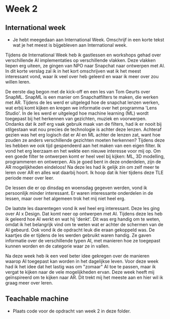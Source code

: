 # Week 2

## International week

- Je hebt meegedaan aan International Week. Omschrijf in een korte tekst wat je het meest is bijgebleven aan International week.

Tijdens de International Week heb ik gastlessen en workshops gehad over verschillende AI implementaties op verschillende vlakken. Deze vlakken liepen erg uiteen, ze gingen van NPO naar Snapchat naar ontwerpen met AI. In dit korte verslag zal ik in het kort omschrijven wat ik het meest interessant vond, waar ik veel over heb geleerd en waar ik meer over zou willen leren. 

De eerste dag begon met de kick-off en een les van Tom Geurts over SnapML. SnapML is een manier om Snapchatfilters te maken, die werken met AR. Tijdens de les werd er uitgelegd hoe de snapchat lenzen werken, wat erbij komt kijken en kregen we informatie over het programma 'Lens Studio'. In de les werd er uitgelegd hoe machine learning (ML) wordt toegepast bij het herkennen van gezichten, muziek en voorwerpen. Ondanks dat ik zelf erg vaak gebruik maak van de filters, had ik er nooit bij stilgestaan wat nou precies de technologie is achter deze lenzen. 
Achteraf gezien was het erg logisch dat er AI en ML achter de lenzen zat, want hoe zouden ze anders verschillende gezichten moeten herkennen?
Tijdens deze les hebben we ook tijd gespendeerd aan het maken van een eigen filter. Ik vond het erg leerzaam en het wekte een nieuwe interesse voor mij op. Om een goede filter te ontwerpen komt er heel veel bij kijken: ML, 3D modelling, programmeren en ontwerpen. Als je goed bent in deze onderdelen, zijn de AR mogelijkheden eindeloos!
Na deze les had ik gelijk zin om zelf meer te leren over AR en alles wat daarbij hoort. Ik hoop dat ik hier tijdens deze TLE periode  meer over leer. 

De lessen die er op dinsdag en woensdag gegeven werden, vond ik persoonlijk minder interessant. Er waren interessante onderdelen in de lessen, maar over het algemeen trok het mij niet heel erg. 

De laatste les daarentegen vond ik wel heel erg interessant. Deze les ging over AI x Design. Dat komt neer op ontwerpen met AI. Tijdens deze les heb ik geleerd hoe AI werkt en wat hij 'denkt'. Dit was erg handig om te weten, omdat ik het belangrijk vind om te weten wat er achter de schermen van de AI gebeurd. Ook vond ik de opdracht leuk die eraan gekoppeld was. De kaartjes die er tijdens de les werden gebruikt waren handig. Ze gaven informatie over de verschillende typen AI, met manieren hoe ze toegepast kunnen worden en de categorie waar ze in vallen.

Na deze week heb ik een veel beter idee gekregen over de manieren waarop AI toegepast kan worden in het dagelijkse leven. Voor deze week had ik het idee dat het lastig was om "zomaar" AI toe te passen, maar ik vergat te kijken naar de vele mogelijkheden ervan. 
Deze week heeft mij geïnspireerd om te kijken naar AR. Dit trekt mij het meeste aan en hier wil ik graag meer over leren. 

## Teachable machine

- Plaats code voor de opdracht van week 2 in deze folder.
